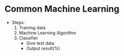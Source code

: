 # **Common Machine Learning**
- Steps:
    1. Training data
    2. Machine Learning Algorithm
    3. Classifier
        - Give test data
        - Output result(%)